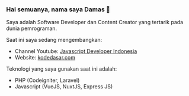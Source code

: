 ### Hai semuanya, nama saya Damas 👋 

Saya adalah Software Developer dan Content Creator yang tertarik pada dunia pemrograman.

Saat ini saya sedang mengembangkan:
- Channel Youtube: [Javascript Developer Indonesia](https://www.youtube.com/channel/UCoAyv7fY3qEElFvulEmRN0A/about)
- Website: [kodedasar.com](https://kodedasar.com)

Teknologi yang saya gunakan saat ini adalah:
- PHP (Codeigniter, Laravel)
- Javascript (VueJS, NuxtJS, Express JS)
